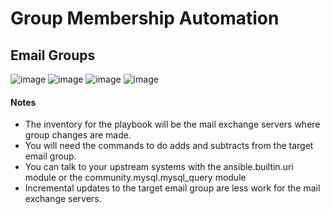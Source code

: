 # Group Membership Automation
## Email Groups
![image](https://github.com/ericcames/Group-Automation/assets/99105520/e4c1e86e-e213-4a55-ba27-1be5c8c402e7)
![image](https://github.com/ericcames/Group-Automation/assets/99105520/814153ed-7754-4e30-a24d-796ec0023185)
![image](https://github.com/ericcames/Group-Automation/assets/99105520/01aeb26c-cf72-4251-a090-d24a4857c498)
![image](https://github.com/ericcames/Group-Automation/assets/99105520/6fcfc39b-0bc1-41f2-822a-fccd67ae568d)

<html>
<h4>Notes</h4>
<ul>
  <li>The inventory for the playbook will be the mail exchange servers where group changes are made.</li>
  <li>You will need the commands to do adds and subtracts from the target email group.</li>
  <li>You can talk to your upstream systems with the ansible.builtin.uri module or the community.mysql.mysql_query module</li>
  <li>Incremental updates to the target email group are less work for the mail exchange servers.</li>
</ul>
</html>


